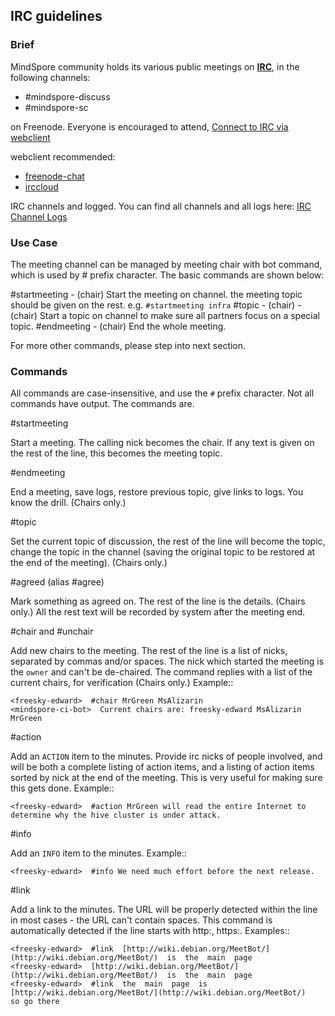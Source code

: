 ## IRC guidelines

### Brief

MindSpore community holds its various public meetings on **[IRC](https://en.wikipedia.org/wiki/Internet_Relay_Chat)**, in the following channels:

* #mindspore-discuss
* #mindspore-sc

on Freenode. Everyone is encouraged to attend, [Connect to IRC via webclient](https://webchat.freenode.net/?randomnick=1&channels=%23mindspore-discuss%2C%23mindspore-sc&prompt=1&uio=d4)

webclient recommended:

* [freenode-chat](https://webchat.freenode.net/)
* [irccloud](https://www.irccloud.com/)

IRC channels and logged. You can find all channels and all logs here:
[IRC Channel Logs](http://meeting.mindspore.cn/)

### Use Case

The meeting channel can be managed by meeting chair with bot command, which is used by # prefix character. The basic commands are shown below:

#startmeeting - (chair) Start the meeting on channel. the meeting topic should be given on the rest. e.g. ``#startmeeting infra``
#topic - (chair) - (chair) Start a topic on channel to make sure all partners focus on a special topic.
#endmeeting - (chair) End the whole meeting.

For more other commands, please step into next section.

### Commands

All commands are case-insensitive, and use the ``#`` prefix character. Not all commands have output. The commands are.

#startmeeting

Start a meeting. The calling nick becomes the chair. If any text is given on the rest of the line, this becomes the meeting topic.

#endmeeting

End a meeting, save logs, restore previous topic, give links to logs. You know the drill.  (Chairs  only.)

#topic

Set  the  current  topic  of  discussion, the rest of the line will become the topic, change the topic in the channel (saving  the  original  topic  to  be  restored  at  the  end  of the  meeting).  (Chairs  only.)

#agreed  (alias  #agree)

Mark something as agreed on. The rest of the line is the details. (Chairs  only.) All the rest text will be recorded by system after the meeting end.

#chair  and  #unchair

Add new chairs to the meeting. The rest of the line is a list of nicks, separated by commas and/or spaces. The nick which started the meeting is the  ``owner`` and can't be de-chaired. The command replies with a list of the current chairs, for verification (Chairs only.)  Example::
```
<freesky-edward>  #chair MrGreen MsAlizarin
<mindspore-ci-bot>  Current chairs are: freesky-edward MsAlizarin MrGreen
```
#action

Add an ``ACTION`` item to the minutes. Provide irc nicks of people involved, and will be both a complete listing of action items, and a listing of action items sorted by nick at the end of the meeting. This is very useful for making sure this gets done.  Example::

```
<freesky-edward>  #action MrGreen will read the entire Internet to determine why the hive cluster is under attack.
```

#info

Add an ``INFO`` item to the minutes. Example::

```
<freesky-edward>  #info We need much effort before the next release.
```

#link

Add a link to the minutes. The URL will be properly detected within the line in most cases - the URL can't contain spaces. This command is automatically detected if the line starts with http:, https:. Examples::

```
<freesky-edward>  #link  [http://wiki.debian.org/MeetBot/](http://wiki.debian.org/MeetBot/)  is  the  main  page
<freesky-edward>  [http://wiki.debian.org/MeetBot/](http://wiki.debian.org/MeetBot/)  is  the  main  page
<freesky-edward>  #link  the  main  page  is  [http://wiki.debian.org/MeetBot/](http://wiki.debian.org/MeetBot/)
so go there
```
